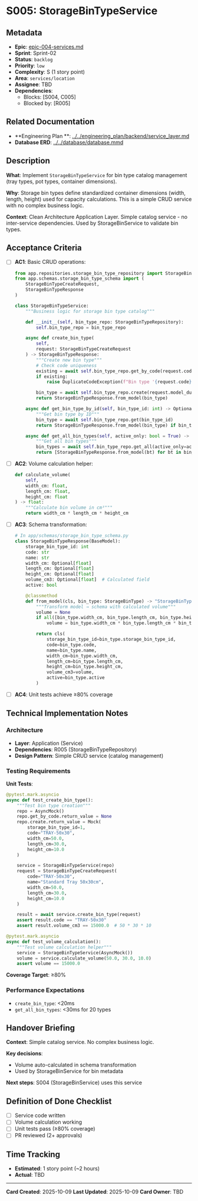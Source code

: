 # S005: StorageBinTypeService

## Metadata

- **Epic**: [epic-004-services.md](../../02_epics/epic-004-services.md)
- **Sprint**: Sprint-02
- **Status**: `backlog`
- **Priority**: `low`
- **Complexity**: S (1 story point)
- **Area**: `services/location`
- **Assignee**: TBD
- **Dependencies**:
    - Blocks: [S004, C005]
    - Blocked by: [R005]

## Related Documentation

- **Engineering Plan
  **: [../../engineering_plan/backend/service_layer.md](../../engineering_plan/backend/service_layer.md)
- **Database ERD**: [../../database/database.mmd](../../database/database.mmd)

## Description

**What**: Implement `StorageBinTypeService` for bin type catalog management (tray types, pot types,
container dimensions).

**Why**: Storage bin types define standardized container dimensions (width, length, height) used for
capacity calculations. This is a simple CRUD service with no complex business logic.

**Context**: Clean Architecture Application Layer. Simple catalog service - no inter-service
dependencies. Used by StorageBinService to validate bin types.

## Acceptance Criteria

- [ ] **AC1**: Basic CRUD operations:
  ```python
  from app.repositories.storage_bin_type_repository import StorageBinTypeRepository
  from app.schemas.storage_bin_type_schema import (
      StorageBinTypeCreateRequest,
      StorageBinTypeResponse
  )

  class StorageBinTypeService:
      """Business logic for storage bin type catalog"""

      def __init__(self, bin_type_repo: StorageBinTypeRepository):
          self.bin_type_repo = bin_type_repo

      async def create_bin_type(
          self,
          request: StorageBinTypeCreateRequest
      ) -> StorageBinTypeResponse:
          """Create new bin type"""
          # Check code uniqueness
          existing = await self.bin_type_repo.get_by_code(request.code)
          if existing:
              raise DuplicateCodeException(f"Bin type '{request.code}' already exists")

          bin_type = await self.bin_type_repo.create(request.model_dump())
          return StorageBinTypeResponse.from_model(bin_type)

      async def get_bin_type_by_id(self, bin_type_id: int) -> Optional[StorageBinTypeResponse]:
          """Get bin type by ID"""
          bin_type = await self.bin_type_repo.get(bin_type_id)
          return StorageBinTypeResponse.from_model(bin_type) if bin_type else None

      async def get_all_bin_types(self, active_only: bool = True) -> List[StorageBinTypeResponse]:
          """Get all bin types"""
          bin_types = await self.bin_type_repo.get_all(active_only=active_only)
          return [StorageBinTypeResponse.from_model(bt) for bt in bin_types]
  ```

- [ ] **AC2**: Volume calculation helper:
  ```python
  def calculate_volume(
      self,
      width_cm: float,
      length_cm: float,
      height_cm: float
  ) -> float:
      """Calculate bin volume in cm³"""
      return width_cm * length_cm * height_cm
  ```

- [ ] **AC3**: Schema transformation:
  ```python
  # In app/schemas/storage_bin_type_schema.py
  class StorageBinTypeResponse(BaseModel):
      storage_bin_type_id: int
      code: str
      name: str
      width_cm: Optional[float]
      length_cm: Optional[float]
      height_cm: Optional[float]
      volume_cm3: Optional[float]  # Calculated field
      active: bool

      @classmethod
      def from_model(cls, bin_type: StorageBinType) -> "StorageBinTypeResponse":
          """Transform model → schema with calculated volume"""
          volume = None
          if all([bin_type.width_cm, bin_type.length_cm, bin_type.height_cm]):
              volume = bin_type.width_cm * bin_type.length_cm * bin_type.height_cm

          return cls(
              storage_bin_type_id=bin_type.storage_bin_type_id,
              code=bin_type.code,
              name=bin_type.name,
              width_cm=bin_type.width_cm,
              length_cm=bin_type.length_cm,
              height_cm=bin_type.height_cm,
              volume_cm3=volume,
              active=bin_type.active
          )
  ```

- [ ] **AC4**: Unit tests achieve ≥80% coverage

## Technical Implementation Notes

### Architecture

- **Layer**: Application (Service)
- **Dependencies**: R005 (StorageBinTypeRepository)
- **Design Pattern**: Simple CRUD service (catalog management)

### Testing Requirements

**Unit Tests**:

```python
@pytest.mark.asyncio
async def test_create_bin_type():
    """Test bin type creation"""
    repo = AsyncMock()
    repo.get_by_code.return_value = None
    repo.create.return_value = Mock(
        storage_bin_type_id=1,
        code="TRAY-50x30",
        width_cm=50.0,
        length_cm=30.0,
        height_cm=10.0
    )

    service = StorageBinTypeService(repo)
    request = StorageBinTypeCreateRequest(
        code="TRAY-50x30",
        name="Standard Tray 50x30cm",
        width_cm=50.0,
        length_cm=30.0,
        height_cm=10.0
    )

    result = await service.create_bin_type(request)
    assert result.code == "TRAY-50x30"
    assert result.volume_cm3 == 15000.0  # 50 * 30 * 10

@pytest.mark.asyncio
async def test_volume_calculation():
    """Test volume calculation helper"""
    service = StorageBinTypeService(AsyncMock())
    volume = service.calculate_volume(50.0, 30.0, 10.0)
    assert volume == 15000.0
```

**Coverage Target**: ≥80%

### Performance Expectations

- `create_bin_type`: <20ms
- `get_all_bin_types`: <30ms for 20 types

## Handover Briefing

**Context**: Simple catalog service. No complex business logic.

**Key decisions**:

- Volume auto-calculated in schema transformation
- Used by StorageBinService for bin metadata

**Next steps**: S004 (StorageBinService) uses this service

## Definition of Done Checklist

- [ ] Service code written
- [ ] Volume calculation working
- [ ] Unit tests pass (≥80% coverage)
- [ ] PR reviewed (2+ approvals)

## Time Tracking

- **Estimated**: 1 story point (~2 hours)
- **Actual**: TBD

---

**Card Created**: 2025-10-09
**Last Updated**: 2025-10-09
**Card Owner**: TBD
